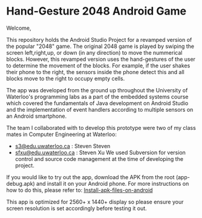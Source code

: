 # Hand-Gesture 2048 Android Game

Welcome,

This repository holds the Android Studio Project for a revamped version of the popular "2048" game. The original 2048 game is
played by swiping the screen left,right,up, or down (in any direction) to move the nummerical blocks. However, this revamped
version uses the hand-gestures of the user to determine the movement of the blocks. For example, if the user shakes their phone
to the right, the sensors inside the phone detect this and all blocks move to the right to occupy empty cells.

The app was developed from the ground up throughout the University of Waterloo's programming labs as a part of the embedded systems course which covered the fundamentals of Java development on Android Studio and the implementation of event handlers according to multiple sensors on an Android smartphone.

The team I collaborated with to develop this prototype were two of my class mates in Computer Engineering at Waterloo:
- s3@edu.uwaterloo.ca : Steven Steven
- sfxu@edu.uwaterloo.ca : Steven Xu
We used Subversion for version control and source code management at the time of developing the project.

If you would like to try out the app, download the APK from the root (app-debug.apk) and install it on your Android phone. 
For more instructions on how to do this, please refer to: [Install-apk-files-on-android](https://airmore.com/install-apk-files-on-android.html)

This app is optimized for 2560+ x 1440+ display so please ensure your screen resolution is set accordingly before testing it out.
